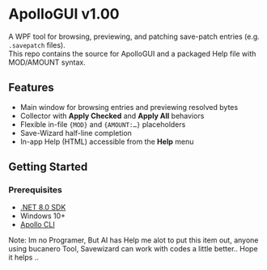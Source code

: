 # ApolloGUI v1.00

A WPF tool for browsing, previewing, and patching save-patch entries (e.g. `.savepatch` files).  
This repo contains the source for ApolloGUI and a packaged Help file with MOD/AMOUNT syntax.

## Features
- Main window for browsing entries and previewing resolved bytes
- Collector with **Apply Checked** and **Apply All** behaviors
- Flexible in-file `{MOD}` and `{AMOUNT:…}` placeholders
- Save-Wizard half-line completion
- In-app Help (HTML) accessible from the **Help** menu

## Getting Started

### Prerequisites
- [.NET 8.0 SDK](https://dotnet.microsoft.com/en-us/download/dotnet/8.0)
- Windows 10+
- [Apollo CLI](https://github.com/bucanero/apollo-lib/releases)


Note: Im no Programer, But AI has Help me alot to put this item out, anyone using bucanero Tool, Savewizard can work with codes a little better.. 
Hope it helps .. 
